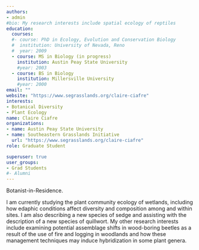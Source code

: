 ```yaml
---
authors:
- admin
#bio: My research interests include spatial ecology of reptiles
education:
  courses:
  #- course: PhD in Ecology, Evolution and Conservation Biology
  #  institution: University of Nevada, Reno
  #  year: 2009
  - course: MS in Biology (in progress)
    institution: Austin Peay State University
    #year: 2003
  - course: BS in Biology
    institution: Millersville University
    #year: 2000
email: ""
website: "https://www.segrasslands.org/claire-ciafre"
interests:
- Botanical Diversity
- Plant Ecology
name: Claire Ciafre
organizations:
- name: Austin Peay State University
- name: Southeastern Grasslands Initiative
  url: "https://www.segrasslands.org/claire-ciafre"
role: Graduate Student

superuser: true
user_groups:
- Grad Students
#- Alumni
---
```

Botanist-in-Residence.

I am currently studying the plant community ecology of wetlands, including how edaphic conditions affect diversity and composition among and within sites. I am also describing a new species of sedge and assisting with the description of a new species of quillwort. My other research interests include examining potential assemblage shifts in wood-boring beetles as a result of the use of fire and logging in woodlands and how these management techniques may induce hybridization in some plant genera. 


